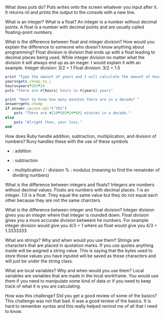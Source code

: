 
What does puts do?
Puts writes onto the screen whatever you input after it. It returns nil and prints the output to the console with a new line.

What is an integer? What is a float?
An integer is a number without decimal points. A float is a number with decimal points and are usually called floating-point numbers.

What is the difference between float and integer division? How would you explain the difference to someone who doesn't know anything about programming?
Float division is division that ends up with a float leading to decimal places being used. While integer division no matter what the division it will always end up as an ineger. I would explain it with an example. Integer division: 3/2 = 1 Float division: 3/2 = 1.5




```ruby
print "Type the amount of years and I will calculate the amount of hours in said amount of years: "
years=gets.chomp.to_i
hours=years*365*24
puts "there are #{hours} hours in #{years} years"

print "Want to know how many minutes there are in a decade? "
answer=gets.chomp
if answer.upcase.eql?("YES")
	puts "There are #{10*365*24*60} minutes in a decade."
else
	puts "Alright then, your loss."
end
```


How does Ruby handle addition, subtraction, multiplication, and division of numbers?
Runy handles these with the use of these symbols
+ : addition
- : subtraction
* : multiplication
/ : division 
% : modulus (meaning to find the remainder of dividing numbers)

What is the difference between integers and floats?
Integers are numbers without decimal values. Floats are numbers with decimal places. 1 is an integer. 1.0 is a float. They equal the same value but they do not equal each other because they are not the same charcters.

What is the difference between integer and float division?
Integer division gives you an integer where that integer is rounded down. Float division gives you a more accurate division betweent he numbers. For example integer division would give you 4/3 = 1 where as float would give you 4/3 = 1.3333333

What are strings? Why and when would you use them?
Strings are characters that are placed in quotation marks. If you use quotes anything inside will be asigned a string value. This is saying that the bytes used to store those values you have inputed will be saved as those characters and will just be under the string class.

What are local variables? Why and when would you use them?
Local variables are variables that are made in the local workframe. You would use them if you need to manipulate some kind of data or if you need to keep track of what it is you are calculating.

How was this challenge? Did you get a good review of some of the basics?
This challenge was not that bad. It was a good review of the basics. It is hard to remember syntax and this really helped remind me of all that I need to know.
